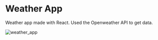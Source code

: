 # Weather App

Weather app made with React. Used the Openweather API to get data.

![weather_app](https://user-images.githubusercontent.com/44252455/164339317-ea2f823f-a06d-432b-aebc-f5f8ec496a80.png)

